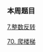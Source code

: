 ### 本周题目

[7.整数反转](https://leetcode-cn.com/problems/reverse-integer/)

[70. 爬楼梯](https://leetcode-cn.com/problems/climbing-stairs/)